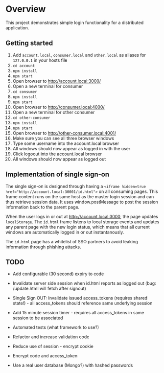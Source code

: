 Overview
========

This project demonstrates simple login functionality for a distributed application.

Getting started
---------------

1. Add `account.local`, `consumer.local` and `other.local` as aliases for `127.0.0.1` in your hosts file
1. `cd account`
1. `npm install`
1. `npm start`
1. Open browser to http://account.local:3000/
1. Open a new terminal for consumer
1. `cd consumer`
1. `npm install`
1. `npm start`
1. Open browser to http://consumer.local:4000/
1. Open a new terminal for other consumer
1. `cd other-consumer`
1. `npm install`
1. `npm start`
1. Open browser to http://other-consumer.local:4001/
1. Make sure you can see all three browser windows
1. Type some username into the account.local browser
1. All windows should now appear as logged in with the user
1. Click logoout into the account.local browser
1. All windows should now appear as logged out

Implementation of single sign-on
--------------------------------

The single sign-on is designed through having a `<iframe hidden=true href="http://account.local:30001/id.html">` on all consuming pages. This frame content runs on the same host as the master login session and can thus retrieve session data. It uses window.postMessage to post the session information back to the parent page.

When the user logs in or out at http://account.local:3000, the page updates `localStorage`. The `id.html` frame listens to local storage events and updates any parent page with the new login status, which means that all current windows are automatically logged in or out instantanously.

The `id.html` page has a whitelist of SSO partners to avoid leaking information through phishing attacks.

TODO
----

* Add configurable (30 second) expiry to code
* Invalidate server side session when id.html reports as logged out (bug: /update.html will fetch after signout)

* Single Sign OUT: Invalidate issued access_tokens (requires shared state!) - all access_tokens should reference same underlying session
* Add 15 minute session timer - requires all access_tokens in same session to be associated
* Automated tests (what framework to use?)
* Refactor and increase validation code
* Reduce use of session - encrypt cookie
* Encrypt code and access_token
* Use a real user database (Mongo?) with hashed passwords
